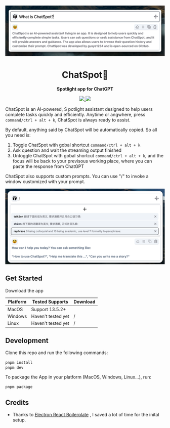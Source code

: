![show](./docs/show.png)

<div align="center">
  <h1>ChatSpot🥸</h1>
  <p><strong>Spotlight app for ChatGPT</strong></p>
    <p>
    <a href="https://github.com/gusye1234/chat-spot">
      <img src="https://img.shields.io/badge/version-beta-blue">
    </a>
    <a href="https://github.com/gusye1234/chat-spot">
      <img src="https://img.shields.io/badge/platform-macOS-green">
    </a>
  </p>
</div>


ChatSpot is an AI-powered, S potlight assistant designed to help users complete tasks quickly and efficiently. Anytime or angwhere, press `command/ctrl + alt + k`, ChatSpot is always ready to assist. 

By default, anything said by ChatSpot will be automatically copied. So all you need is:

1. Toggle ChatSpot with gobal shortcut  `command/ctrl + alt + k`
2. Ask question and wait the streaming output finished
3. Untoggle ChatSpot with gobal shortcut  `command/ctrl + alt + k`, and the focus will be back to your previsous working place, where you can paste the response from ChatGPT

ChatSpot also supports custom prompts. You can use "/" to invoke a window customized with your prompt.

![prompt](./docs/prompt.png)

## Get Started

Download the app

| Platform | Tested Supports    | Download |
| -------- | ------------------ | -------- |
| MacOS    | Support 13.5.2+    |          |
| Windows  | Haven't tested yet | /        |
| Linux    | Haven't tested yet | /        |



## Development

Clone this repo and run the following commands:

```shell
pnpm install
pnpm dev
```

To package the App in your platform (MacOS, Windows, Linux...), run:

```shell
pnpm package
```



## Credits

* Thanks to [Electron React Boilerplate](https://github.com/electron-react-boilerplate/electron-react-boilerplate) , I saved a lot of time for the inital setup.
